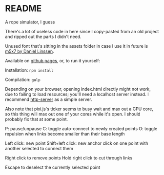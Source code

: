 # README
A rope simulator, I guess

There's a lot of useless code in here since I copy-pasted from an old project and ripped out the parts I didn't need.

Unused font that's sitting in the assets folder in case I use it in future is [m5x7 by Daniel Linssen](https://managore.itch.io/m5x7).

Available on [github pages](http://cursedflames.github.io/rope_simulator/index.html), or, to run it yourself:

Installation: `npm install`

Compilation: `gulp`

Depending on your browser, opening index.html directly might not work, due to failing to load resources; you'll need a localhost server instead. I recommend [http-server](https://www.npmjs.com/package/http-server) as a simple server.

Also note that pixi.js's ticker seems to busy wait and max out a CPU core, so this thing will max out one of your cores while it's open. I should probably fix that at some point.

P: pause/unpause
C: toggle auto-connect to newly created points
O: toggle repulsion when links become smaller than their base length

Left click: new point
Shift+left click: new anchor
click on one point with another selected to connect them

Right click to remove points
Hold right click to cut through links

Escape to deselect the currently selected point
